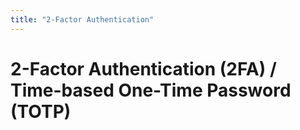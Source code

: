 ```yaml
---
title: "2-Factor Authentication"
---
```

# 2-Factor Authentication (2FA) / Time-based One-Time Password (TOTP)

